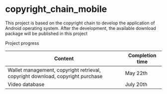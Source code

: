 # copyright_chain_mobile


This project is based on the copyright chain to develop the application of Android operating system. After the development, the available download package will be published in this project


Project progress

Content | Completion time
------------ | -------------
Wallet management, copyright retrieval, copyright download, copyright purchase | May 22th
Video database | July 20th

